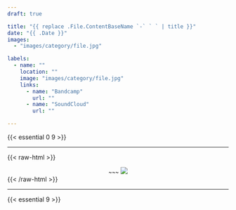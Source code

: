 ```yaml
---
draft: true

title: "{{ replace .File.ContentBaseName `-` ` ` | title }}"
date: "{{ .Date }}"
images:
  - "images/category/file.jpg"

labels:
  - name: ""
    location: ""
    image: "images/category/file.jpg"
    links:
      - name: "Bandcamp"
        url: ""
      - name: "SoundCloud"
        url: ""

---
```


{{< essential 0 9 >}}

___

{{< raw-html >}}
  <center>
    <small>~~~</small>
    <img src="/images/banner_brest.jpg" />
  </center>
{{< /raw-html >}}

___

{{< essential 9 >}}